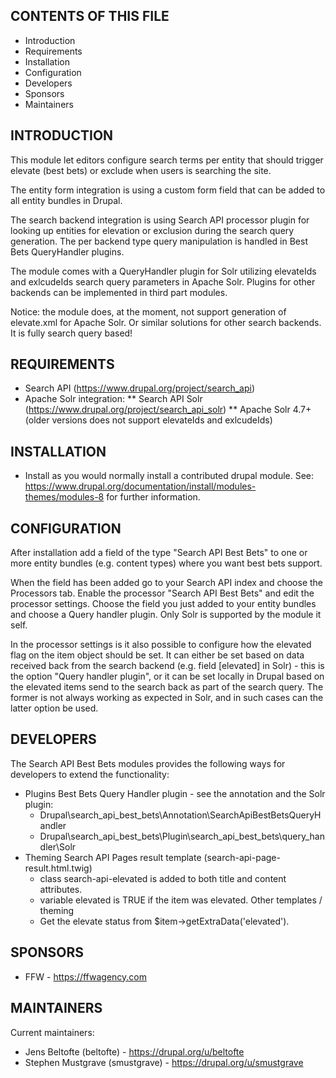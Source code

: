 ## CONTENTS OF THIS FILE

 * Introduction
 * Requirements
 * Installation
 * Configuration
 * Developers
 * Sponsors
 * Maintainers

## INTRODUCTION

This module let editors configure search terms per entity that should trigger
elevate (best bets) or exclude when users is searching the site.

The entity form integration is using a custom form field that can be added to
all entity bundles in Drupal.

The search backend integration is using Search API processor plugin for looking
up entities for elevation or exclusion during the search query generation. The
per backend type query manipulation is handled in Best Bets QueryHandler
plugins.

The module comes with a QueryHandler plugin for Solr utilizing
elevateIds and exlcudeIds search query parameters in Apache Solr. Plugins
for other backends can be implemented in third part modules.

Notice: the module does, at the moment, not support generation of elevate.xml
for Apache Solr. Or similar solutions for other search backends. It is fully
search query based!

## REQUIREMENTS

 * Search API (https://www.drupal.org/project/search_api)
 * Apache Solr integration:
 ** Search API Solr (https://www.drupal.org/project/search_api_solr)
 ** Apache Solr 4.7+ (older versions does not support elevateIds and exlcudeIds)

## INSTALLATION

 * Install as you would normally install a contributed drupal module. See:
  https://www.drupal.org/documentation/install/modules-themes/modules-8
  for further information.

## CONFIGURATION

After installation add a field of the type "Search API Best Bets" to one or more
entity bundles (e.g. content types) where you want best bets support.

When the field has been added go to your Search API index and choose the
Processors tab. Enable the processor "Search API Best Bets" and edit the
processor settings. Choose the field you just added to your entity bundles
and choose a Query handler plugin. Only Solr is supported by the module it self.

In the processor settings is it also possible to configure how the elevated
flag on the item object should be set. It can either be set based on data
received back from the search backend (e.g. field [elevated] in Solr) - this
is the option "Query handler plugin", or it can be set locally in Drupal based
on the elevated items send to the search back as part of the search query. The
former is not always working as expected in Solr, and in such cases can the
latter option be used.

## DEVELOPERS

The Search API Best Bets modules provides the following ways for developers to
extend the functionality:

- Plugins
  Best Bets Query Handler plugin - see the annotation and the Solr plugin:
  - Drupal\search_api_best_bets\Annotation\SearchApiBestBetsQueryHandler
  - Drupal\search_api_best_bets\Plugin\search_api_best_bets\query_handler\Solr
- Theming
  Search API Pages result template (search-api-page-result.html.twig)
  - class search-api-elevated is added to both title and content attributes.
  - variable elevated is TRUE if the item was elevated.
  Other templates / theming
  - Get the elevate status from $item->getExtraData('elevated').

## SPONSORS

 * FFW - https://ffwagency.com

## MAINTAINERS

Current maintainers:
 * Jens Beltofte (beltofte) - https://drupal.org/u/beltofte
 * Stephen Mustgrave (smustgrave) - https://drupal.org/u/smustgrave
